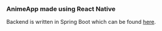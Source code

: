 ### AnimeApp made using React Native

Backend is written in Spring Boot which can be found [here](https://github.com/bharatm29/AnimeAPI).
